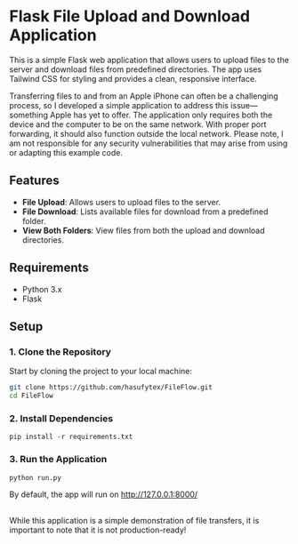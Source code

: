 # Flask File Upload and Download Application

This is a simple Flask web application that allows users to upload files to the server and download files from predefined directories. The app uses Tailwind CSS for styling and provides a clean, responsive interface.

Transferring files to and from an Apple iPhone can often be a challenging process, so I developed a simple application to address this issue—something Apple has yet to offer. The application only requires both the device and the computer to be on the same network. With proper port forwarding, it should also function outside the local network. Please note, I am not responsible for any security vulnerabilities that may arise from using or adapting this example code.

## Features
- **File Upload**: Allows users to upload files to the server.
- **File Download**: Lists available files for download from a predefined folder.
- **View Both Folders**: View files from both the upload and download directories.

## Requirements
- Python 3.x
- Flask

## Setup

### 1. Clone the Repository
Start by cloning the project to your local machine:

```bash
git clone https://github.com/hasufytex/FileFlow.git
cd FileFlow
```

### 2. Install Dependencies
```
pip install -r requirements.txt
```
### 3. Run the Application

```bash
python run.py
```

By default, the app will run on http://127.0.0.1:8000/
##
While this application is a simple demonstration of file transfers, it is important to note that it is not production-ready!